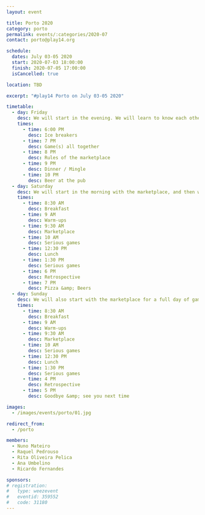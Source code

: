 ```yaml
---
layout: event

title: Porto 2020
category: porto
permalink: events/:categories/2020-07
contact: porto@play14.org

schedule:
  dates: July 03-05 2020
  start: 2020-07-03 18:00:00
  finish: 2020-07-05 17:00:00
  isCancelled: true

location: TBD

excerpt: "#play14 Porto on July 03-05 2020"

timetable:
  - day: Friday
    desc: We will start in the evening. We will learn to know each other and share a nice dinner all together.
    times:
      - time: 6:00 PM
        desc: Ice breakers
      - time: 7 PM
        desc: Game(s) all together
      - time: 8 PM
        desc: Rules of the marketplace
      - time: 9 PM
        desc: Dinner / Mingle
      - time: 10 PM
        desc: Beer at the pub
  - day: Saturday
    desc: We will start in the morning with the marketplace, and then we will play games all day long.
    times:
      - time: 8:30 AM
        desc: Breakfast
      - time: 9 AM
        desc: Warm-ups
      - time: 9:30 AM
        desc: Marketplace
      - time: 10 AM
        desc: Serious games
      - time: 12:30 PM
        desc: Lunch
      - time: 1:30 PM
        desc: Serious games
      - time: 6 PM
        desc: Retrospective
      - time: 7 PM
        desc: Pizza &amp; Beers
  - day: Sunday
    desc: We will also start with the marketplace for a full day of games. Whoever needs to catch a plane can leave earlier.
    times:
      - time: 8:30 AM
        desc: Breakfast
      - time: 9 AM
        desc: Warm-ups
      - time: 9:30 AM
        desc: Marketplace
      - time: 10 AM
        desc: Serious games
      - time: 12:30 PM
        desc: Lunch
      - time: 1:30 PM
        desc: Serious games
      - time: 4 PM
        desc: Retrospective
      - time: 5 PM
        desc: Goodbye &amp; see you next time

images:
  - /images/events/porto/01.jpg

redirect_from:
  - /porto

members:
  - Nuno Mateiro
  - Raquel Pedrouso
  - Rita Oliveira Pelica
  - Ana Umbelino
  - Ricardo Fernandes

sponsors:
# registration:
#   type: weezevent
#   eventid: 359552
#   code: 31180
---
```

